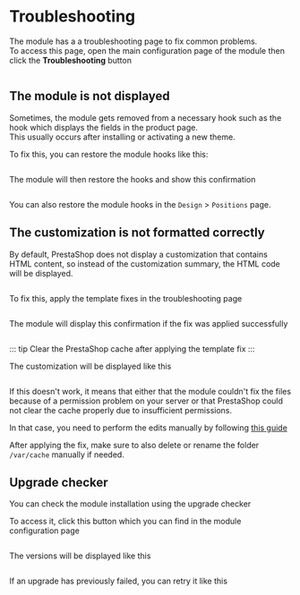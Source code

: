 # Troubleshooting

The module has a a troubleshooting page to fix common problems.  
To access this page, open the main configuration page of the module then click the **Troubleshooting** button

<img srcset="/dynamicproduct/images/troubleshooting.jpg 2x" class="border">

## The module is not displayed

Sometimes, the module gets removed from a necessary hook such as the hook which displays the fields
in the product page.  
This usually occurs after installing or activating a new theme.

To fix this, you can restore the module hooks like this:

<img srcset="/dynamicproduct/images/hooks-list.jpg 2x">

The module will then restore the hooks and show this confirmation

<img srcset="/dynamicproduct/images/hooks-restored.jpg 2x">

You can also restore the module hooks in the `Design` > `Positions` page.

## The customization is not formatted correctly

By default, PrestaShop does not display a customization that contains HTML content, so instead of
the customization summary, the HTML code will be displayed.

<img srcset="/dynamicproduct/images/customization-html.jpg 2x">

To fix this, apply the template fixes in the troubleshooting page

<img srcset="/dynamicproduct/images/template-fix.jpg 2x">

The module will display this confirmation if the fix was applied successfully

<img srcset="/dynamicproduct/images/template-fix-applied.jpg 2x">

::: tip Clear the PrestaShop cache after applying the template fix
:::

The customization will be displayed like this

<img srcset="/dynamicproduct/images/customization-formatted.jpg 2x">

If this doesn't work, it means that either that the module couldn't fix the files because of a
permission problem on your server or that PrestaShop could not clear the cache properly due to
insufficient permissions.

In that case, you need to perform the edits manually by
following [this guide](https://gist.github.com/unlocomqx/f0b86a1ce938405c315d5de979011b95)

After applying the fix, make sure to also delete or rename the folder `/var/cache` manually if
needed.

## Upgrade checker

You can check the module installation using the upgrade checker

To access it, click this button which you can find in the module configuration page

<img srcset="/dynamicproduct/images/upgrade-checker-btn.png 2x">

The versions will be displayed like this

<img srcset="/dynamicproduct/images/versions-list.jpg 2x">

If an upgrade has previously failed, you can retry it like this

<img srcset="/dynamicproduct/images/retry-upgrade.png 2x">
